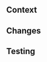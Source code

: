 ## Context
<!-- Describe the issues or requests addressed by this PR. Link to any relevant issues. -->

## Changes
<!-- Describe the changes proposed in this PR. -->

## Testing
<!-- Describe testing steps used to validate these changes, including automated and/or manual testing. -->

<!-- ## Screenshots (if relevant) -->
